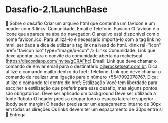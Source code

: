# Dasafio-2.1LaunchBase
🚀 Sobre o desafio Criar um arquivo html que contenha um favicon e um header com 3 links: Comunidade, Email e Telefone.  Favicon O favicon é o ícone que aparece na aba do navegador. O arquivo está disponível com o nome favicon.ico. Para utilizá-lo é necessário importá-lo com a tag link no html. ser dada a dica de utilizar a tag link na head do html.  &lt;link rel="icon" href="favicon.ico" type="image/x-icon" /> Links Comunidade: Link que deve apontar para o convite da comunidade aberta da rocketseat (https://discordapp.com/invite/gCRAFhc)  Email: Link que deve chamar o comando de enviar email para o destinatário oi@rocketseat.com.br. Dica: utilize o comando mailto dentro do href;  Telefone: Link que deve chamar o comando de realizar uma ligação para o número +5547992078767. Dica: utilize o comando tel dentro do href;  Estilização Você tem liberdade para escolher a estilização que preferir para esse desafio, mas alguns pontos são obrigatórios:  Deve ser aplicado um background Deve ser utilizada a fonte Roboto O header precisa ocupar todo o espaço lateral e superior (body sem margin) O header precisa ter um espaçamento interno de 30px em todas as direções Os links devem ter um espaçamento de 30px entre si 📆 Entrega
